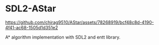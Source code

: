 # SDL2-AStar


https://github.com/chirag9510/AStar/assets/78268919/bcf48c8d-4190-4f41-ac68-1505d1d351e2


A* algorithm implementation with SDL2 and entt library.



